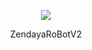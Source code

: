 <p align="center">
<img src="https://telegra.ph/file/5c3d3ffcfd314b80757d9.jpg">
</p>

<p align="center">
ZendayaRoBotV2
</p>
